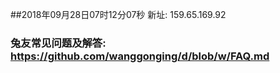 ##2018年09月28日07时12分07秒 新址: 159.65.169.92
### 兔友常见问题及解答: https://github.com/wanggonging/d/blob/w/FAQ.md
